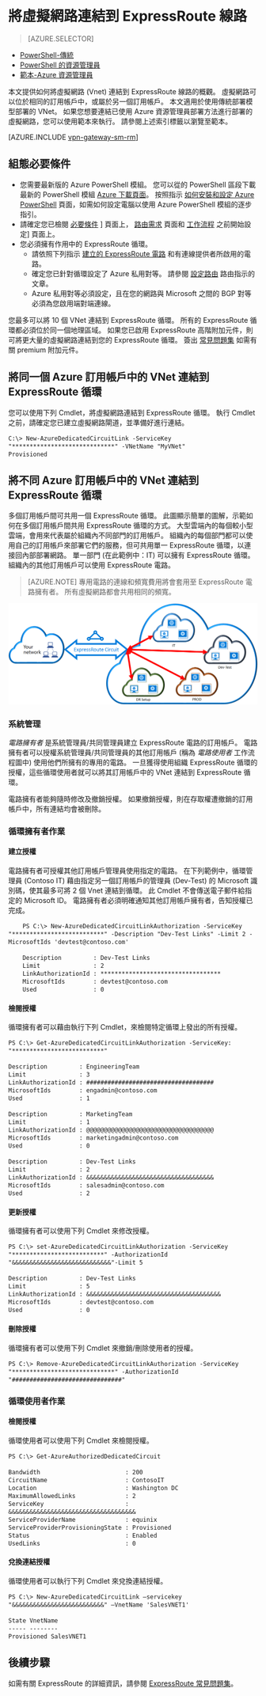 <properties 
   pageTitle="將虛擬網路連結到 ExpressRoute 循環 |Microsoft Azure"
   description="本文件提供如何將虛擬網路 (Vnet) 連結到 ExpressRoute 循環的概觀。"
   services="expressroute"
   documentationCenter="na"
   authors="cherylmc"
   manager="carolz"
   editor=""
   tags="azure-service-management"/>
<tags 
   ms.service="expressroute"
   ms.devlang="na"
   ms.topic="article"
   ms.tgt_pltfrm="na"
   ms.workload="infrastructure-services"
   ms.date="11/02/2015"
   ms.author="cherylmc" />

# 將虛擬網路連結到 ExpressRoute 線路

> [AZURE.SELECTOR]
- [PowerShell-傳統](expressroute-howto-linkvnet-classic.md)
- [PowerShell 的資源管理員](expressroute-作法-linkvnet-arm.md)  
- [範本-Azure 資源管理員](https://github.com/Azure/azure-quickstart-templates/tree/ecad62c231848ace2fbdc36cbe3dc04a96edd58c/301-expressroute-circuit-vnet-connection)

本文提供如何將虛擬網路 (Vnet) 連結到 ExpressRoute 線路的概觀。 虛擬網路可以位於相同的訂用帳戶中，或屬於另一個訂用帳戶。 本文適用於使用傳統部署模型部署的 VNet。 如果您想要連結已使用 Azure 資源管理員部署方法進行部署的虛擬網路，您可以使用範本來執行。 請參閱上述索引標籤以瀏覽至範本。

[AZURE.INCLUDE [vpn-gateway-sm-rm](../../includes/vpn-gateway-sm-rm-include.md)] 

## 組態必要條件

- 您需要最新版的 Azure PowerShell 模組。 您可以從的 PowerShell 區段下載最新的 PowerShell 模組 [Azure 下載頁面](http://azure.microsoft.com/downloads)。 按照指示 [如何安裝和設定 Azure PowerShell](../powershell-install-configure.md) 頁面，如需如何設定電腦以使用 Azure PowerShell 模組的逐步指引。 
- 請確定您已檢閱 [必要條件](expressroute-prerequisites.md) ] 頁面上，  [路由需求](expressroute-routing.md) 頁面和 [工作流程](expressroute-workflows.md) 之前開始設定] 頁面上。
- 您必須擁有作用中的 ExpressRoute 循環。 
    - 請依照下列指示 [建立的 ExpressRoute 電路](expressroute-howto-circuit-classic.md) 和有連線提供者所啟用的電路。 
    - 確定您已針對循環設定了 Azure 私用對等。 請參閱 [設定路由](expressroute-howto-routing-classic.md) 路由指示的文章。 
    - Azure 私用對等必須設定，且在您的網路與 Microsoft 之間的 BGP 對等必須為您啟用端對端連線。

您最多可以將 10 個 VNet 連結到 ExpressRoute 循環。 所有的 ExpressRoute 循環都必須位於同一個地理區域。 如果您已啟用 ExpressRoute 高階附加元件，則可將更大量的虛擬網路連結到您的 ExpressRoute 循環。 簽出 [常見問題集](expressroute-faqs.md) 如需有關 premium 附加元件。 

## 將同一個 Azure 訂用帳戶中的 VNet 連結到 ExpressRoute 循環

您可以使用下列 Cmdlet，將虛擬網路連結到 ExpressRoute 循環。 執行 Cmdlet 之前，請確定您已建立虛擬網路閘道，並準備好進行連結。

    C:\> New-AzureDedicatedCircuitLink -ServiceKey "*****************************" -VNetName "MyVNet"
    Provisioned

## 將不同 Azure 訂用帳戶中的 VNet 連結到 ExpressRoute 循環

多個訂用帳戶間可共用一個 ExpressRoute 循環。 此圖顯示簡單的圖解，示範如何在多個訂用帳戶間共用 ExpressRoute 循環的方式。 大型雲端內的每個較小型雲端，會用來代表屬於組織內不同部門的訂用帳戶。 組織內的每個部門都可以使用自己的訂用帳戶來部署它們的服務，但可共用單一 ExpressRoute 循環，以連接回內部部署網路。 單一部門 (在此範例中：IT) 可以擁有 ExpressRoute 循環。 組織內的其他訂用帳戶可以使用 ExpressRoute 電路。

>[AZURE.NOTE] 專用電路的連線和頻寬費用將會套用至 ExpressRoute 電路擁有者。 所有虛擬網路都會共用相同的頻寬。

![跨訂用帳戶的連線能力](./media/expressroute-howto-linkvnet-classic/cross-subscription.png)

### 系統管理

 *電路擁有者* 是系統管理員/共同管理員建立 ExpressRoute 電路的訂用帳戶。 電路擁有者可以授權系統管理員/共同管理員的其他訂用帳戶 (稱為 *電路使用者* 工作流程圖中) 使用他們所擁有的專用的電路。 一旦獲得使用組織 ExpressRoute 循環的授權，這些循環使用者就可以將其訂用帳戶中的 VNet 連結到 ExpressRoute 循環。

電路擁有者能夠隨時修改及撤銷授權。 如果撤銷授權，則在存取權遭撤銷的訂用帳戶中，所有連結均會被刪除。

### 循環擁有者作業 

#### 建立授權
    
電路擁有者可授權其他訂用帳戶管理員使用指定的電路。 在下列範例中，循環管理員 (Contoso IT) 藉由指定另一個訂用帳戶的管理員 (Dev-Test) 的 Microsoft 識別碼，使其最多可將 2 個 Vnet 連結到循環。 此 Cmdlet 不會傳送電子郵件給指定的 Microsoft ID。 電路擁有者必須明確通知其他訂用帳戶擁有者，告知授權已完成。

        PS C:\> New-AzureDedicatedCircuitLinkAuthorization -ServiceKey "**************************" -Description "Dev-Test Links" -Limit 2 -MicrosoftIds 'devtest@contoso.com'
        
        Description         : Dev-Test Links 
        Limit               : 2 
        LinkAuthorizationId : ********************************** 
        MicrosoftIds        : devtest@contoso.com 
        Used                : 0

#### 檢閱授權

循環擁有者可以藉由執行下列 Cmdlet，來檢閱特定循環上發出的所有授權。

    PS C:\> Get-AzureDedicatedCircuitLinkAuthorization -ServiceKey: "**************************"
    
    Description         : EngineeringTeam 
    Limit               : 3 
    LinkAuthorizationId : #################################### 
    MicrosoftIds        : engadmin@contoso.com 
    Used                : 1 
    
    Description         : MarketingTeam 
    Limit               : 1 
    LinkAuthorizationId : @@@@@@@@@@@@@@@@@@@@@@@@@@@@@@@@@@@@ 
    MicrosoftIds        : marketingadmin@contoso.com 
    Used                : 0 
    
    Description         : Dev-Test Links 
    Limit               : 2 
    LinkAuthorizationId : &&&&&&&&&&&&&&&&&&&&&&&&&&&&&&&&&&&& 
    MicrosoftIds        : salesadmin@contoso.com 
    Used                : 2 
    

#### 更新授權

循環擁有者可以使用下列 Cmdlet 來修改授權。

    PS C:\> set-AzureDedicatedCircuitLinkAuthorization -ServiceKey "**************************" -AuthorizationId "&&&&&&&&&&&&&&&&&&&&&&&&&&&&"-Limit 5
        
    Description         : Dev-Test Links 
    Limit               : 5 
    LinkAuthorizationId : &&&&&&&&&&&&&&&&&&&&&&&&&&&&&&&&&&&&&& 
    MicrosoftIds        : devtest@contoso.com 
    Used                : 0


#### 刪除授權

循環擁有者可以使用下列 Cmdlet 來撤銷/刪除使用者的授權。

    PS C:\> Remove-AzureDedicatedCircuitLinkAuthorization -ServiceKey "*****************************" -AuthorizationId "###############################"


### 循環使用者作業

#### 檢閱授權

循環使用者可以使用下列 Cmdlet 來檢閱授權。

    PS C:\> Get-AzureAuthorizedDedicatedCircuit
        
    Bandwidth                        : 200
    CircuitName                      : ContosoIT
    Location                         : Washington DC
    MaximumAllowedLinks              : 2
    ServiceKey                       : &&&&&&&&&&&&&&&&&&&&&&&&&&&&&&&&&&&&
    ServiceProviderName              : equinix
    ServiceProviderProvisioningState : Provisioned
    Status                           : Enabled
    UsedLinks                        : 0

#### 兌換連結授權

循環使用者可以執行下列 Cmdlet 來兌換連結授權。

    PS C:\> New-AzureDedicatedCircuitLink –servicekey "&&&&&&&&&&&&&&&&&&&&&&&&&&" –VnetName 'SalesVNET1' 
        
    State VnetName 
    ----- -------- 
    Provisioned SalesVNET1

## 後續步驟

如需有關 ExpressRoute 的詳細資訊，請參閱 [ExpressRoute 常見問題集](expressroute-faqs.md)。


